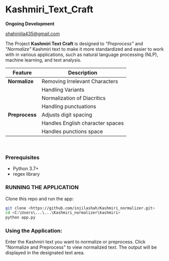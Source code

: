 # Kashmiri_Text_Craft
**Ongoing Development**

shahinjila435@gmail.com


The Project **Kashmiri Text Craft** is  designed to *"Preprocess"* and *"Normalize"* Kashmiri text to make it more standardized and easier to work with in various applications, such as natural language processing (NLP), machine learning, and text analysis. 




|    Feature    | Description                      |
|---------------|----------------------------------|
| **Normalize** | Removing Irrelevant Characters   |
|               | Handling Variants                |
|               | Normalization of Diacritics      |
|               | Handling punctuations|           |
| **Preprocess**| Adjusts digit spacing            |                    
|               | Handles English character spaces |
|               | Handles punctions space          |

<br>

### Prerequisites

- Python 3.7+
- regex library 

### RUNNING THE APPLICATION 
Clone this   repo  and run the app:
```bash
git clone <https://github.com/injilashah/Kashmiri_normalizer.git>
cd <C:\Users\...\...\Kashmiri_normalizer\kashmiri>
python app.py
```

### Using the Application:
Enter the Kashmiri text you want to normalize or preprocess.
Click "Normalize and Preprocess" to view normalized text.
The  output will be displayed  in the designated text area.











